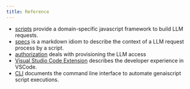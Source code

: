 ```yaml
---
title: Reference
---
```


- [scripts](./scripts) provide a domain-specific javascript framework to build LLM requests.
- [specs](./specs) is a markdown idiom to describe the context of a LLM request process by a script.
- [authorization](./token) deals with provisioning the LLM access
- [Visual Studio Code Extension](./vscode) describes the developer experience in VSCode.
- [CLI](./cli) documents the command line interface to automate genaiscript script executions.
